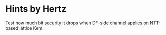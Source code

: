 # Hints by Hertz

Test how much bit security it drops when DF-side channel applies on NTT-based lattice Kem.